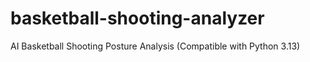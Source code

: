 # basketball-shooting-analyzer
AI Basketball Shooting Posture Analysis (Compatible with Python 3.13)
